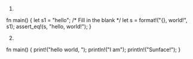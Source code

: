 1.

fn main() {
    let s1 = "hello";
    /* Fill in the blank */
    let s = format!("{}, world!", s1);
    assert_eq!(s, "hello, world!");
}

2.

fn main() {
    print!("hello world, ");
    println!("I am");
    println!("Sunface!");
}

